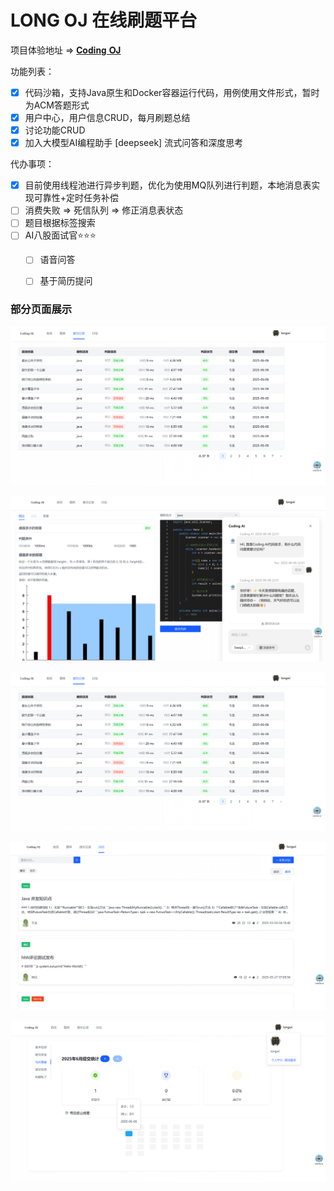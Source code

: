 # LONG OJ 在线刷题平台

项目体验地址 => [𝐂𝐨𝐝𝐢𝐧𝐠 𝐎𝐉](http://oj.longcoding.top/#/)

功能列表：

- [x] 代码沙箱，支持Java原生和Docker容器运行代码，用例使用文件形式，暂时为ACM答题形式
- [x] 用户中心，用户信息CRUD，每月刷题总结
- [x] 讨论功能CRUD
- [x] 加入大模型AI编程助手 [deepseek] 流式问答和深度思考

代办事项：

- [x] 目前使用线程池进行异步判题，优化为使用MQ队列进行判题，本地消息表实现可靠性+定时任务补偿
- [ ] 消费失败 => 死信队列 => 修正消息表状态
- [ ] 题目根据标签搜索
- [ ] AI八股面试官⭐⭐⭐
  - [ ] 语音问答
  - [ ] 基于简历提问




### 部分页面展示

![image-20250608220254725](readme-img/image-20250608220611330.png)

![image-20250608220558710](readme-img/image-20250608220558710.png)

![image-20250608220611330](readme-img/image-20250608220611330.png)

![image-20250608220635367](readme-img/image-20250608220635367.png)

![image-20250608220726830](readme-img/image-20250608220726830.png)
